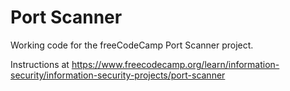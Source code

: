 # Port Scanner

Working code for the freeCodeCamp Port Scanner project.

Instructions at https://www.freecodecamp.org/learn/information-security/information-security-projects/port-scanner
